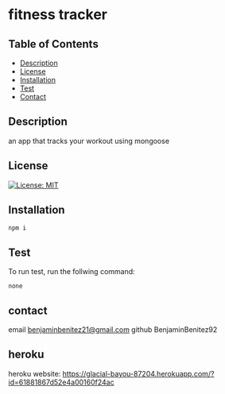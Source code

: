 # fitness tracker

 ## Table of Contents 
* [Description](#description)
* [License](#license)
* [Installation](#installation)
* [Test](#test)
* [Contact](#contact)

## Description
an app that tracks your workout using mongoose 

## License 
[![License: MIT](https://img.shields.io/badge/License-MIT-yellow.svg)](https://opensource.org/licenses/MIT)


## Installation 
```
npm i
```
## Test 
To run test, run the follwing command:
```
none 
```
## contact
email benjaminbenitez21@gmail.com
github BenjaminBenitez92

## heroku 
heroku website: https://glacial-bayou-87204.herokuapp.com/?id=61881867d52e4a00160f24ac
